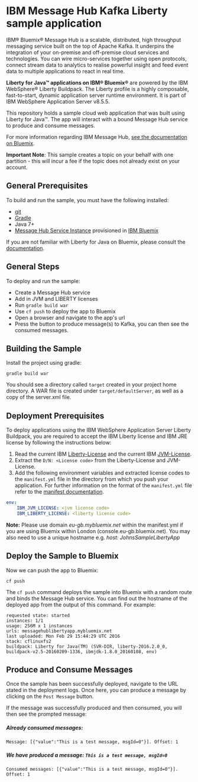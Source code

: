# IBM Message Hub Kafka Liberty sample application
IBM® Bluemix® Message Hub is a scalable, distributed, high throughput messaging service built on the top of Apache Kafka. It underpins the integration of your on-premise and off-premise cloud services and technologies. You can wire micro-services together using open protocols, connect stream data to analytics to realise powerful insight and feed event data to multiple applications to react in real time.

**Liberty for Java™ applications on IBM® Bluemix®** are powered by the IBM WebSphere® Liberty Buildpack. The Liberty profile is a highly composable, fast-to-start, dynamic application server runtime environment. It is part of IBM WebSphere Application Server v8.5.5.

This repository holds a sample cloud web application that was built using Liberty for Java™. The app will interact with a bound Message Hub service to produce and consume messages.

For more information regarding IBM Message Hub, [see the documentation on Bluemix](https://www.ng.bluemix.net/docs/services/MessageHub/index.html).

__Important Note__: This sample creates a topic on your behalf with one partition - this will incur a fee if the topic does not already exist on your account.

## General Prerequisites
To build and run the sample, you must have the following installed:

* [git](https://git-scm.com/)
* [Gradle](https://gradle.org/)
* Java 7+
* [Message Hub Service Instance](https://console.ng.bluemix.net/catalog/services/message-hub/) provisioned in [IBM Bluemix](https://console.ng.bluemix.net/)

If you are not familiar with Liberty for Java on Bluemix, please consult the [documentation](https://console.ng.bluemix.net/docs/starters/liberty/index.html#liberty).

## General Steps
To deploy and run the sample:
* Create a Message Hub service
* Add in JVM and LIBERTY licenses
* Run `gradle build war`
* Use `cf push` to deploy the app to Bluemix
* Open a browser and navigate to the app's url
* Press the button to produce message(s) to Kafka, you can then see the consumed messages.

## Building the Sample
Install the project using gradle:
```shell
gradle build war
 ```

You should see a directory called `target` created in your project home directory. A WAR file is created under `target/defaultServer`, as well as a copy of the server.xml file.

## Deployment Prerequisites
To deploy applications using the IBM WebSphere Application Server Liberty Buildpack, you are required to accept the IBM Liberty license and IBM JRE license by following the instructions below:

1. Read the current IBM [Liberty-License][] and the current IBM [JVM-License][].
2. Extract the `D/N: <License code>` from the Liberty-License and JVM-License.
3. Add the following environment variables and extracted license codes to the `manifest.yml` file in the directory from which you push your application. For further information on the format of
the `manifest.yml` file refer to the [manifest documentation][].

```yaml
env:
    IBM_JVM_LICENSE: <jvm license code>
    IBM_LIBERTY_LICENSE: <liberty license code>
```

__Note:__ Please use domain *eu-gb.mybluemix.net* within the manifest.yml if you are using Bluemix within London (console.eu-gb.bluemix.net). You may also need to use a unique hostname e.g. *host: JohnsSampleLibertyApp*

## Deploy the Sample to Bluemix
Now we can push the app to Bluemix:
```shell
cf push
 ```

The `cf push` command deploys the sample into Bluemix with a random route and binds the Message Hub service. You can find out the hostname of the deployed app from the output of this command. For example:
```shell
requested state: started
instances: 1/1
usage: 256M x 1 instances
urls: messagehublibertyapp.mybluemix.net
last uploaded: Mon Feb 29 15:44:29 UTC 2016
stack: cflinuxfs2
buildpack: Liberty for Java(TM) (SVR-DIR, liberty-2016.2.0_0, buildpack-v2.5-20160209-1336, ibmjdk-1.8.0_20160108, env)
 ```

## Produce and Consume Messages
Once the sample has been successfully deployed, navigate to the URL stated in the deployment logs. Once here, you can produce a message by clicking on the `Post Message` button.

If the message was successfully produced and then consumed, you will then see the prompted message:

##### Already consumed messages:
```shell
Message: [{"value":"This is a test message, msgId=0"}]. Offset: 1
```

##### We have produced a message: ```This is a test message, msgId=0```
```shell
Consumed messages: [{"value":"This is a test message, msgId=0"}]. Offset: 1
```
 
[Liberty-License]: http://public.dhe.ibm.com/ibmdl/export/pub/software/websphere/wasdev/downloads/wlp/8.5.5.7/lafiles/runtime/en.html
[JVM-License]: http://www14.software.ibm.com/cgi-bin/weblap/lap.pl?la_formnum=&li_formnum=L-JWOD-9SYNCP&title=IBM%C2%AE+SDK%2C+Java+Technology+Edition%2C+Version+8.0&l=en
[manifest documentation]: http://docs.cloudfoundry.org/devguide/deploy-apps/manifest.html
